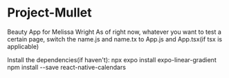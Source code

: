 # Project-Mullet
Beauty App for Melissa Wright
As of right now, whatever you want to test a certain page, switch the name.js and name.tx to App.js and App.tsx(if tsx is applicable)

Install the dependencies(if haven't):
npx expo install expo-linear-gradient
npm install --save react-native-calendars